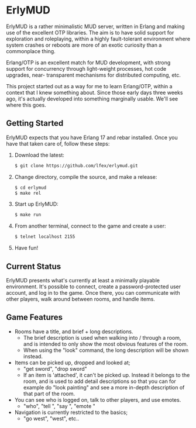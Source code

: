 # ErlyMUD

ErlyMUD is a rather minimalistic MUD server, written in Erlang and making
use of the excellent OTP libraries. The aim is to have solid support for
exploration and roleplaying, within a highly fault-tolerant environment
where system crashes or reboots are more of an exotic curiosity than a
commonplace thing.

Erlang/OTP is an excellent match for MUD development, with strong support
for concurrency through light-weight processes, hot code upgrades, near-
transparent mechanisms for distributed computing, etc.

This project started out as a way for me to learn Erlang/OTP, within a
context that I knew something about. Since those early days three weeks
ago, it's actually developed into something marginally usable. We'll see
where this goes.


## Getting Started

ErlyMUD expects that you have Erlang 17 and rebar installed. Once you have
that taken care of, follow these steps:

  1. Download the latest:

     ```sh
     $ git clone https://github.com/lfex/erlymud.git
     ```

  1. Change directory, compile the source, and make a release:

     ```sh
     $ cd erlymud
     $ make rel
     ```

  1. Start up ErlyMUD:

     ```sh
     $ make run
     ```

  1. From another terminal, connect to the game and create a user:

     ```sh
     $ telnet localhost 2155
     ```

  1. Have fun!


## Current Status

ErlyMUD presents what's currently at least a minimally playable environment.
It's possible to connect, create a password-protected user account, and log
in to the game. Once there, you can communicate with other players, walk
around between rooms, and handle items.

## Game Features

  * Rooms have a title, and brief + long descriptions.
    * The brief description is used when walking into / through a room,
      and is intended to only show the most obvious features of the room.
    * When using the "look" command, the long description will be shown
      instead.
  * Items can be picked up, dropped and looked at;
    * "get sword", "drop sword"
    * If an item is 'attached', it can't be picked up. Instead it belongs to
      the room, and is used to add detail descriptions so that you can for
      example do "look painting" and see a more in-depth description of that
      part of the room.
  * You can see who is logged on, talk to other players, and use emotes.
    * "who", "tell <who> <what>", "say <something>", "emote <something>"
  * Navigation is currently restricted to the basics;
    * "go west", "west", etc..
